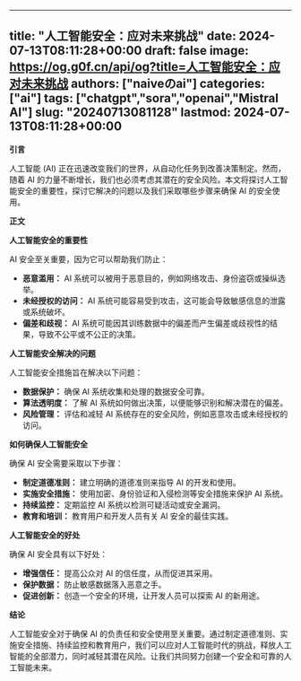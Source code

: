 
---
title: "人工智能安全：应对未来挑战"
date: 2024-07-13T08:11:28+00:00
draft: false
image: https://og.g0f.cn/api/og?title=人工智能安全：应对未来挑战
authors: ["naiveのai"]
categories: ["ai"]
tags: ["chatgpt","sora","openai","Mistral AI"]
slug: "20240713081128"
lastmod: 2024-07-13T08:11:28+00:00
---
**引言**

人工智能 (AI) 正在迅速改变我们的世界，从自动化任务到改善决策制定。然而，随着 AI 的力量不断增长，我们也必须考虑其潜在的安全风险。本文将探讨人工智能安全的重要性，探讨它解决的问题以及我们采取哪些步骤来确保 AI 的安全使用。

**正文**

**人工智能安全的重要性**

AI 安全至关重要，因为它可以帮助我们防止：

* **恶意滥用：** AI 系统可以被用于恶意目的，例如网络攻击、身份盗窃或操纵选举。
* **未经授权的访问：** AI 系统可能容易受到攻击，这可能会导致敏感信息的泄露或系统破坏。
* **偏差和歧视：** AI 系统可能因其训练数据中的偏差而产生偏差或歧视性的结果，导致不公平或不公正的决策。

**人工智能安全解决的问题**

人工智能安全措施旨在解决以下问题：

* **数据保护：** 确保 AI 系统收集和处理的数据安全可靠。
* **算法透明度：** 了解 AI 系统如何做出决策，以便能够识别和解决潜在的偏差。
* **风险管理：** 评估和减轻 AI 系统存在的安全风险，例如恶意攻击或未经授权的访问。

**如何确保人工智能安全**

确保 AI 安全需要采取以下步骤：

* **制定道德准则：** 建立明确的道德准则来指导 AI 的开发和使用。
* **实施安全措施：** 使用加密、身份验证和入侵检测等安全措施来保护 AI 系统。
* **持续监控：** 定期监控 AI 系统以检测可疑活动或安全漏洞。
* **教育和培训：** 教育用户和开发人员有关 AI 安全的最佳实践。

**人工智能安全的好处**

确保 AI 安全具有以下好处：

* **增强信任：** 提高公众对 AI 的信任度，从而促进其采用。
* **保护数据：** 防止敏感数据落入恶意之手。
* **促进创新：** 创造一个安全的环境，让开发人员可以探索 AI 的新用途。

**结论**

人工智能安全对于确保 AI 的负责任和安全使用至关重要。通过制定道德准则、实施安全措施、持续监控和教育用户，我们可以应对人工智能时代的挑战，释放人工智能的全部潜力，同时减轻其潜在风险。让我们共同努力创建一个安全和可靠的人工智能未来。